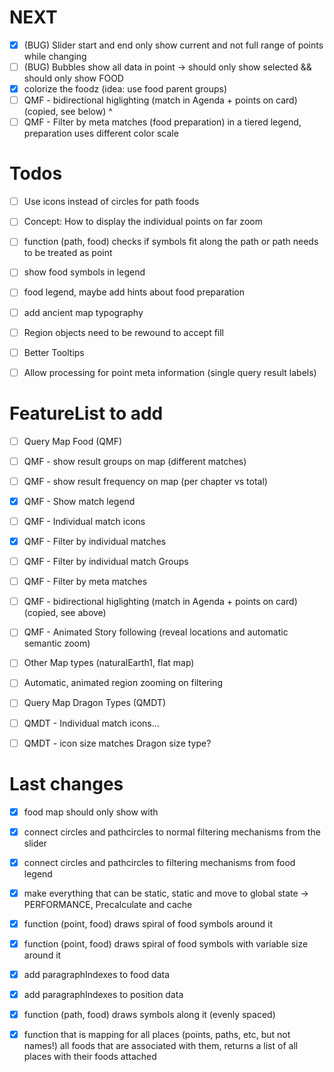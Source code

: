 # NEXT

- [x] (BUG) Slider start and end only show current and not full range of points while changing
- [ ] (BUG) Bubbles show all data in point -> should only show selected && should only show FOOD
- [x] colorize the foodz (idea: use food parent groups)
- [ ] QMF - bidirectional higlighting (match in Agenda + points on card) (copied, see below)
      ^
- [ ] QMF - Filter by meta matches (food preparation) in a tiered legend, preparation uses different color scale

# Todos

- [ ] Use icons instead of circles for path foods
- [ ] Concept: How to display the individual points on far zoom

- [ ] function (path, food) checks if symbols fit along the path or path needs to be treated as point

- [ ] show food symbols in legend
- [ ] food legend, maybe add hints about food preparation
- [ ] add ancient map typography

- [ ] Region objects need to be rewound to accept fill 
- [ ] Better Tooltips
- [ ] Allow processing for point meta information (single query result labels)

# FeatureList to add
- [ ] Query Map Food (QMF)
- [ ] QMF - show result groups on map (different matches)
- [ ] QMF - show result frequency on map (per chapter vs total)
- [x] QMF - Show match legend
- [ ] QMF - Individual match icons
- [x] QMF - Filter by individual matches
- [ ] QMF - Filter by individual match Groups
- [ ] QMF - Filter by meta matches
- [ ] QMF - bidirectional higlighting (match in Agenda + points on card) (copied, see above)
- [ ] QMF - Animated Story following (reveal locations and automatic semantic zoom)
- [ ] Other Map types (naturalEarth1, flat map)
- [ ] Automatic, animated region zooming on filtering
- [ ] Query Map Dragon Types (QMDT)
- [ ] QMDT - Individual match icons...
- [ ] QMDT - icon size matches Dragon size type?


# Last changes

- [x] food map should only show with 
- [x] connect circles and pathcircles to normal filtering mechanisms from the slider
- [x] connect circles and pathcircles to filtering mechanisms from food legend

- [x] make everything that can be static, static and move to global state -> PERFORMANCE, Precalculate and cache

- [x] function (point, food) draws spiral of food symbols around it
- [x] function (point, food) draws spiral of food symbols with variable size around it
- [x] add paragraphIndexes to food data
- [x] add paragraphIndexes to position data
- [x] function (path, food) draws symbols along it (evenly spaced)

- [x] function that is mapping for all places (points, paths, etc, but not names!)
      all foods that are associated with them, returns a list of all places with their foods attached